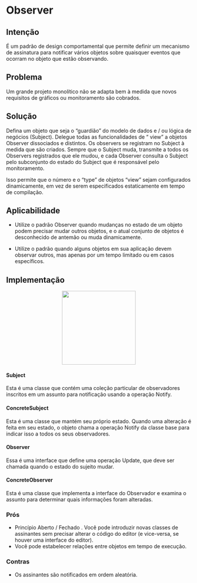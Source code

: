 # Observer

## Intenção
É um padrão de design comportamental que permite definir um mecanismo de assinatura para notificar vários objetos sobre quaisquer eventos que ocorram no objeto que estão observando.

## Problema
Um grande projeto monolítico não se adapta bem à medida que novos requisitos de gráficos ou monitoramento são cobrados.

## Solução
Defina um objeto que seja o “guardião” do modelo de dados e / ou lógica de negócios (Subject). Delegue todas as funcionalidades de “ view” a objetos Observer dissociados e distintos. Os observers se registram no Subject à medida que são criados. Sempre que o Subject muda, transmite a todos os Observers registrados que ele mudou, e cada Observer consulta o Subject pelo subconjunto do estado do Subject que é responsável pelo monitoramento.

Isso permite que o número e o “type” de objetos “view” sejam configurados dinamicamente, em vez de serem especificados estaticamente em tempo de compilação.

## Aplicabilidade
  * Utilize o padrão Observer quando mudanças no estado de um objeto podem precisar mudar outros objetos, e o atual conjunto de objetos é desconhecido de antemão ou muda dinamicamente.

  * Utilize o padrão quando alguns objetos em sua aplicação devem observar outros, mas apenas por um tempo limitado ou em casos específicos.

## Implementação

<p align="center">
 <img src="https://miro.medium.com/v2/resize:fit:720/format:webp/1*e_vw8hK3zNgLE2QB96DTFQ.png" width="200" />
 </p>

#### Subject
Esta é uma classe que contém uma coleção particular de observadores inscritos em um assunto para notificação usando a operação Notify.

#### ConcreteSubject
Esta é uma classe que mantém seu próprio estado. Quando uma alteração é feita em seu estado, o objeto chama a operação Notify da classe base para indicar isso a todos os seus observadores.

#### Observer
Essa é uma interface que define uma operação Update, que deve ser chamada quando o estado do sujeito mudar.

#### ConcreteObserver
Esta é uma classe que implementa a interface do Observador e examina o assunto para determinar quais informações foram alteradas.

### Prós
 * Princípio Aberto / Fechado . Você pode introduzir novas classes de assinantes sem precisar alterar o código do editor (e vice-versa, se houver uma interface do editor).
 * Você pode estabelecer relações entre objetos em tempo de execução.

### Contras
  * Os assinantes são notificados em ordem aleatória.